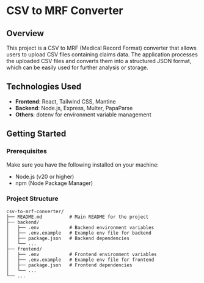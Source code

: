 # CSV to MRF Converter

## Overview

This project is a CSV to MRF (Medical Record Format) converter that allows users to upload CSV files containing claims data. The application processes the uploaded CSV files and converts them into a structured JSON format, which can be easily used for further analysis or storage.

## Technologies Used

- **Frontend**: React, Tailwind CSS, Mantine
- **Backend**: Node.js, Express, Multer, PapaParse
- **Others**: dotenv for environment variable management

## Getting Started

### Prerequisites

Make sure you have the following installed on your machine:

- Node.js (v20 or higher)
- npm (Node Package Manager)

### Project Structure

```plaintext
csv-to-mrf-converter/
├── README.md          # Main README for the project
├── backend/
│   ├── .env           # Backend environment variables
│   ├── .env.example   # Example env file for backend
│   ├── package.json   # Backend dependencies
│   └── ...
├── frontend/
│   ├── .env           # Frontend environment variables
│   ├── .env.example   # Example env file for frontend
│   ├── package.json   # Frontend dependencies
│   └── ...
└── ...
